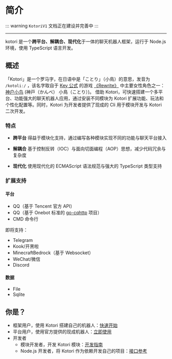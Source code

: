 # 简介

<script setup>
  import Voice from '../components/Voice.vue';
  import NpmBadge from '../components/NpmBadge.vue';
</script>

<NpmBadge package="kotori-bot" />

::: warning
`KotoriV1` 文档正在建设并完善中
:::

---

kotori 是一个**跨平台、解耦合、现代化**于一体的聊天机器人框架，运行于 Node.js 环境，使用 TypeScript 语言开发。

## 概述

「Kotori」是一个罗马字，在日语中是「ことり」（小鳥）的意思，发音为 `/kotoliː/` <Voice />，该名字取自于 [Key 公式](http://key.visualarts.gr.jp/) 的游戏 [《Rewrite》](https://bgm.tv/subject/4022) 中主要女性角色之一：[神户小鸟](https://bgm.tv/character/12063) (神戸（かんべ） 小鳥（ことり）)。
借助 Kotori，可快速搭建一个多平台、功能强大的聊天机器人应用，通过安装不同模块为 Kotori 扩展功能、玩法和个性化配置等。同时，Kotori 为开发者提供了现成的 Cli 用于模块开发与 Kotori 二次开发。

### 特点

- **跨平台**
  得益于模块化支持，通过编写各种模块实现不同的功能与聊天平台接入

- **解耦合**
  基于控制反转（IOC）与面向切面编程（AOP）思想，减少代码冗余与复杂度

- **现代化**
  使用现代化的 ECMAScript 语法规范与强大的 TypeScript 类型支持

### 扩展支持

#### 平台

- QQ（基于 Tencent 官方 API）
- QQ（基于 Onebot 标准的 [go-cqhttp](https://github.com/Mrs4s/go-cqhttp) 项目）
- CMD 命令行

即将支持：

- Telegram
- Kook/开黑啦
- MinecraftBedrock（基于 Websocket）
- WeChat/微信
- Discord

#### 数据

- File
- Sqlite

## 你是？

- 框架用户，使用 Kotori 搭建自己的机器人：[快速开始](./start)
- 平台用户，使用官方提供的现成机器人：[立即使用](./usage)
- 开发者
  - 模块开发者，开发 Kotori 模块：[开发指南](../guide/nav)
  - Node.js 开发者，将 Kotori 作为依赖开发自己的项目：[接口参考](../api/)
